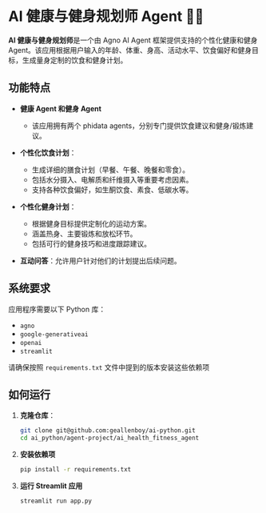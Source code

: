 # AI 健康与健身规划师 Agent 🏋️‍♂️

**AI 健康与健身规划师**是一个由 Agno AI Agent 框架提供支持的个性化健康和健身 Agent。该应用根据用户输入的年龄、体重、身高、活动水平、饮食偏好和健身目标，生成量身定制的饮食和健身计划。

## 功能特点

- **健康 Agent 和健身 Agent**
    - 该应用拥有两个 phidata agents，分别专门提供饮食建议和健身/锻炼建议。

- **个性化饮食计划**：
  - 生成详细的膳食计划（早餐、午餐、晚餐和零食）。
  - 包括水分摄入、电解质和纤维摄入等重要考虑因素。
  - 支持各种饮食偏好，如生酮饮食、素食、低碳水等。

- **个性化健身计划**：
  - 根据健身目标提供定制化的运动方案。
  - 涵盖热身、主要锻炼和放松环节。
  - 包括可行的健身技巧和进度跟踪建议。

- **互动问答**：允许用户针对他们的计划提出后续问题。

## 系统要求

应用程序需要以下 Python 库：

- `agno`
- `google-generativeai`
- `openai`
- `streamlit`

请确保按照 `requirements.txt` 文件中提到的版本安装这些依赖项

## 如何运行


1. **克隆仓库**：
   ```bash
   git clone git@github.com:geallenboy/ai-python.git
   cd ai_python/agent-project/ai_health_fitness_agent
   ```

2. **安装依赖项**
    ```bash
    pip install -r requirements.txt
    ```
3. **运行 Streamlit 应用**
    ```bash
    streamlit run app.py
    ```
